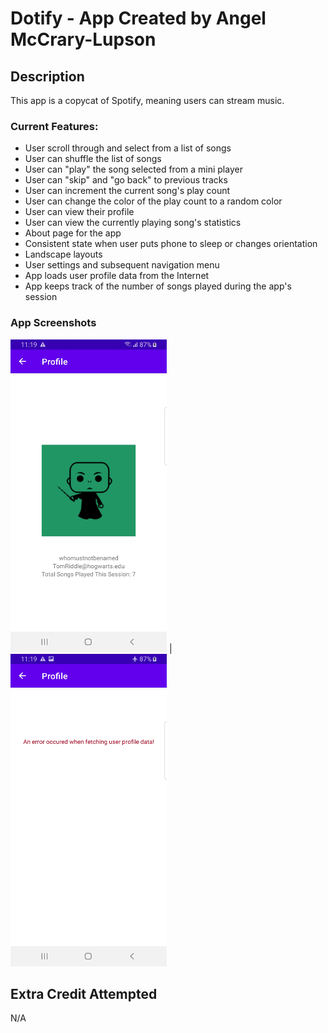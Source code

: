 # Dotify - App Created by Angel McCrary-Lupson

## Description
This app is a copycat of Spotify, meaning users can stream music.

### Current Features:
- User scroll through and select from a list of songs
- User can shuffle the list of songs
- User can "play" the song selected from a mini player
- User can "skip" and "go back" to previous tracks
- User can increment the current song's play count
- User can change the color of the play count to a random color
- User can view their profile
- User can view the currently playing song's statistics
- About page for the app
- Consistent state when user puts phone to sleep or changes orientation
- Landscape layouts
- User settings and subsequent navigation menu
- App loads user profile data from the Internet
- App keeps track of the number of songs played during the app's session

### App Screenshots
<img src="github%20screenshots/Dotify_hwk4_src_1.jpg" alt="User Profile" width="250" height="500"> |
<img src="github%20screenshots/Dotify_hwk4_src_2.jpg" alt="Error Fetching User Profile" width="250" height="500"> 


## Extra Credit Attempted
N/A
